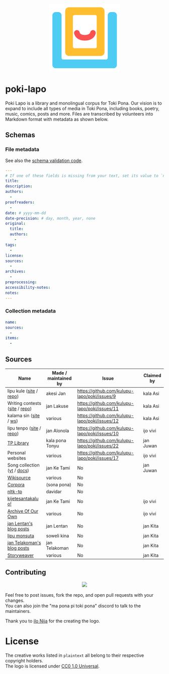 <img src="images/logo.svg" alt="Logo of poki Lapo" width="225" style="display: block; margin: 0 auto"/>

# poki-lapo


Poki Lapo is a library and monolingual corpus for Toki Pona. Our vision is to expand to include all types of media in Toki Pona, including books, poetry, music, comics, posts and more. Files are transcribed by volunteers into Markdown format with metadata as shown below.

## Schemas

### File metadata

See also the [schema validation code](utils/validate/validate-schemas.ts).

```yaml
---
# If one of these fields is missing from your text, set its value to `null`
title:
description:
authors:
  - 
proofreaders:
  - 
date: # yyyy-mm-dd
date-precision: # day, month, year, none
original:
  title:
  authors:
    -
tags:
  -
license:
sources:
  - 
archives:
  - 
preprocessing:
accessibility-notes:
notes:
---
```

### Collection metadata
```yaml
name:
sources:
  -
items:
  -
```

## Sources

| Name                                                  | Made / maintained by | Issue                                         | Claimed by            |
|-------------------------------------------------------|----------------------|-----------------------------------------------|-----------------------|
| lipu kule ([site][lk site] / [repo][lk repo])         | akesi Jan            | https://github.com/kulupu-lapo/poki/issues/9  | kala Asi              |
| Writing contests ([site][um site] / [repo][um repo])  | jan Lakuse           | https://github.com/kulupu-lapo/poki/issues/11 | kala Asi              |
| kalama sin ([site][ks site] / [ws][ks ws])            | various              | https://github.com/kulupu-lapo/poki/issues/12 | kala Asi              |
| lipu tenpo ([site][lt site] / [repo][lt repo])        | jan Alonola          | https://github.com/kulupu-lapo/poki/issues/10 | ijo vivi              |
| [TP Library][tonyu lib]                               | kala pona Tonyu      | https://github.com/kulupu-lapo/poki/issues/22 | jan Juwan             |
| Personal websites                                     | various              | https://github.com/kulupu-lapo/poki/issues/17 | ijo vivi              |
| Song collection ([yt][songs yt] / [docs][songs doc])  | jan Ke Tami          | No                                            | jan Juwan             |
| [Wikisource]                                          | various              | No                                            |                       |
| [Corpora]                                             | (sona pona)          | No                                            |                       |
| [nltk-tp]                                             | davidar              | No                                            |                       |
| [kijetesantakalu o!][kije o]                          | jan Ke Tami          | No                                            | ijo vivi              |
| [Archive Of Our Own][AO3]                             | various              | No                                            | ijo vivi              |
| [jan Lentan's blog posts][Lentan]                     | jan Lentan           | No                                            | jan Kita              |
| [lipu monsuta]                                        | soweli kina          | No                                            | jan Kita              |
| [jan Telakoman's blog posts][Telakoman]               | jan Telakoman        | No                                            | jan Kita              |
| [Storyweaver]                                         | various              | No                                            | jan Kita              |

[lk site]:https://lipukule.org/
[lk repo]:https://github.com/lipukule/lipu-kule
[um site]:https://utala.pona.la
[um repo]:https://github.com/raacz/utala
[ks site]:https://redcircle.com/shows/kalama-sin
[ks ws]:https://wikisource.org/wiki/Kalama_sin
[lt site]:https://liputenpo.org/
[lt repo]:https://github.com/lipu-tenpo/liputenpo.org
[songs yt]:https://www.youtube.com/playlist?list=PLc7R2x5fn6AqRFUR9JzGIqh0FMdtsXRnH
[songs doc]:https://docs.google.com/spreadsheets/d/1qXextl70wJUo9xJ0VzECLXb3smiroQDT8U2_aAb_ycM/edit
[tonyu lib]:https://docs.google.com/document/d/1IdMucmhPCzvoUF94Gp25XCwocWOl4PfQ_wfOkiU8cu8/edit?usp=sharing
[Wikisource]:https://wikisource.org/wiki/Category:Toki_pona
[Corpora]:https://sona.pona.la/wiki/Corpora
[nltk-tp]:https://github.com/davidar/nltk-tp/tree/master/Corpus
[kije o]:https://kijetesantakalu-o.tumblr.com/tagged/comic
[AO3]:https://archiveofourown.org/works/search?work_search%5Blanguage_id%5D=tok
[Lentan]:https://lipu-sona.pona.la/lentan/
[lipu monsuta]:https://lipumonsuta.neocities.org/
[Telakoman]:https://joelthomastr.github.io/tokipona/README_si
[Storyweaver]:https://storyweaver.org.in/en/stories?language=Toki+Pona

## Contributing

<div align="center">
  <a href="https://github.com/kulupu-lapo/poki/graphs/contributors">
    <img src="https://contrib.rocks/image?repo=kulupu-lapo/poki" />
  </a>
</div>

Feel free to post issues, fork the repo, and open pull requests with your changes.  \
You can also join the "ma pona pi toki pona" discord to talk to the maintainers.

Thank you to [ilo Nija](https://nia.dog/) for the creating the logo.

# License

The creative works listed in `plaintext` all belong to their respective copyright holders.  \
The logo is licensed under [CC0 1.0 Universal](https://creativecommons.org/public-domain/cc0/).
